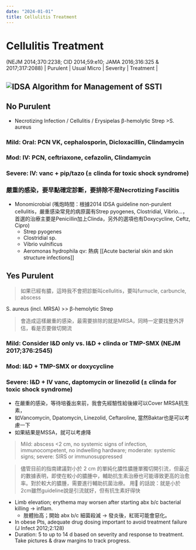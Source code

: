 ```yaml
---
date: "2024-01-01"
title: Cellulitis Treatment
---
```


# Cellulitis Treatment

(NEJM 2014;370:2238; CID 2014;59:e10; JAMA 2016;316:325 & 2017;317:2088)
| Purulent | Usual Micro | Severity | Treatment |

## ![IDSA Algorithm for Management of SSTI](https://i.imgur.com/JahzGmi.png)

## No Purulent
* Necrotizing Infection / Cellulitis / Erysipelas
β-hemolytic Strep >S. aureus

### Mild: Oral: PCN VK, cephalosporin, Dicloxacillin, Clindamycin
### Mod: IV: PCN, ceftriaxone, cefazolin, Clindamycin
### Severe: IV: vanc + pip/tazo (± clinda for toxic shock syndrome)
### 嚴重的感染，要早點確定診斷，要排除不是Necrotizing Fasciitis
* Monomicrobial  (嘴炮時間：根據2014 IDSA guideline non-purulent cellulitis，嚴重感染常見的病原菌有Strep pyogenes, Clostridial, Vibrio...，首選的治療主要是Penicillin加上Clinda，另外的選項也有Doxycycline, Ceftz, Cipro)
	* Strep pyogenes
	* Clostridial sp.
	* Vibrio vulnificus
	* Aeromonas hydrophila
qv: 熱病 [[Acute bacterial skin and skin structure infections]]
## Yes Purulent
> 如果已經有膿，這時我不會把診斷叫cellulitis，要叫furnucle, carbuncle, abscess

 S. aureus (incl. MRSA) >> β-hemolytic Strep 
> 會造成這樣嚴重的感染，最需要排除的就是MRSA，同時一定要找整外評估，看是否要做切開流

### Mild: Consider I&D only vs. I&D + clinda or TMP-SMX (NEJM 2017;376:2545)
### Mod: I&D + TMP-SMX or doxycycline
### Severe: I&D + IV vanc, daptomycin or linezolid (± clinda for toxic shock syndrome)
* 在嚴重的感染，等待培養出來前，我會先經驗性給後線可以Cover MRSA抗生素，
* 如Vancomycin, Dpatomycin, Linezolid, Ceftaroline, 當然Baktar也是可以考慮一下
* 如果結果是MSSA，就可以考慮降

> Mild: abscess <2 cm, no systemic signs of infection, immunocompetent, no indwelling hardware;
> moderate: systemic signs;
> severe: SIRS or immunosuppressed


> 儘管目前的指南建議對小於 2 cm 的單純化膿性膿腫單獨切開引流，但最近的數據表明，即使在較小的膿腫中，輔助抗生素治療也可能導致更高的治愈率。對於較大的膿腫，需要進行輔助抗菌治療。
> 用🦎 的話說：就是小於2cm雖然guideline說是引流就好，但有抗生素好得快

* Limb elevation; erythema may worsen after starting abx b/c bacterial killing → inflam.
	* 肢體抬高；開始 abx b/c 細菌殺滅 → 發炎後，紅斑可能會惡化。
* In obese Pts, adequate drug dosing important to avoid treatment failure (J Infect 2012;2:128)
* Duration: 5 to up to 14 d based on severity and response to treatment. Take pictures & draw margins to track progress.
